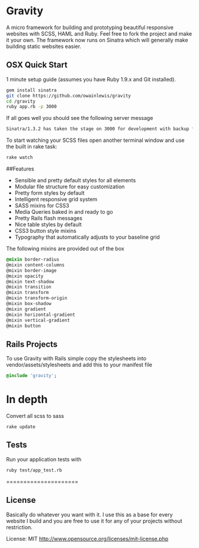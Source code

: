 # Gravity

A micro framework for building and prototyping beautiful responsive websites with SCSS, HAML and Ruby. Feel free to fork the project and make it your own. The framework now runs on Sinatra which will generally make building static websites easier.

## OSX Quick Start

1 minute setup guide (assumes you have Ruby 1.9.x and Git installed).

```bash
gem install sinatra
git clone https://github.com/owainlewis/gravity
cd /gravity
ruby app.rb -p 3000
```

If all goes well you should see the following server message

```bash
Sinatra/1.3.2 has taken the stage on 3000 for development with backup from Thin
```
	
To start watching your SCSS files open another terminal window and use the built in rake task:

```bash
rake watch
```

##Features

+ Sensible and pretty default styles for all elements
+ Modular file structure for easy customization
+ Pretty form styles by default
+ Intelligent responsive grid system
+ SASS mixins for CSS3 
+ Media Queries baked in and ready to go
+ Pretty Rails flash messages
+ Nice table styles by default
+ CSS3 button style mixins
+ Typography that automatically adjusts to your baseline grid

The following mixins are provided out of the box

```css
@mixin border-radius
@mixin content-columns
@mixin border-image
@mixin opacity
@mixin text-shadow
@mixin transition
@mixin transform
@mixin transform-origin
@mixin box-shadow
@mixin gradient
@mixin horizontal-gradient
@mixin vertical-gradient
@mixin button
```

## Rails Projects

To use Gravity with Rails simple copy the stylesheets into vendor/assets/stylesheets and add this to your manifest file

```sass
@include 'gravity';
```

# In depth

Convert all scss to sass

    rake update
    
## Tests

Run your application tests with

```bash
ruby test/app_test.rb
```

=====================

## License 

Basically do whatever you want with it. I use this as a base for every website I build and you are free to use it for any of your projects without restriction. 

License: MIT http://www.opensource.org/licenses/mit-license.php